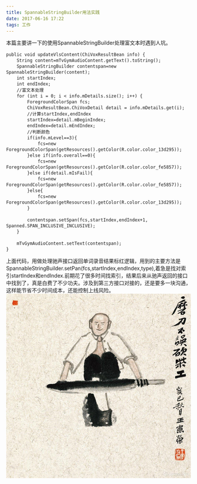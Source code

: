 ```yaml
---
title: SpannableStringBuilder用法实践
date: 2017-06-16 17:22
tags: 工作
---
```


本篇主要讲一下的使用SpannableStringBuilder处理富文本时遇到人坑。

    public void updateVlsContent(ChiVoxResultBean info) {
        String content=mTvGymAudioContent.getText().toString();
        SpannableStringBuilder contentspan=new SpannableStringBuilder(content);
        int startIndex;
        int endIndex;
        //富文本处理
        for (int i = 0; i < info.mDetails.size(); i++) {
            ForegroundColorSpan fcs;
            ChiVoxResultBean.ChiVoxDetail detail = info.mDetails.get(i);
            //计算startIndex,endIndex
            startIndex=detail.mBeginIndex;
            endIndex=detail.mEndIndex;
            //判断颜色
            if(info.mLevel==3){
                fcs=new ForegroundColorSpan(getResources().getColor(R.color.color_13d295));
            }else if(info.overall==0){
                fcs=new ForegroundColorSpan(getResources().getColor(R.color.color_fe5857));
            }else if(detail.mIsFail){
                fcs=new ForegroundColorSpan(getResources().getColor(R.color.color_fe5857));
            }else{
                fcs=new ForegroundColorSpan(getResources().getColor(R.color.color_13d295));
            }

            contentspan.setSpan(fcs,startIndex,endIndex+1, Spanned.SPAN_INCLUSIVE_INCLUSIVE);
        }

        mTvGymAudioContent.setText(contentspan);
    }

上面代码，用做处理驰声接口返回单词录音结果标红逻辑，用到的主要方法是SpannableStringBuilder.setPan(fcs,startIndex,endIndex,type),着急是找对索引startIndex和endIndex.前期花了很多时间找索引，结果后来从驰声返回的接口中找到了，真是白费了不少功夫。涉及到第三方接口对接的，还是要多一块沟通，这样能节省不少时间成本，还能控制上线风险。
![](/image/doEficient.jpg)
